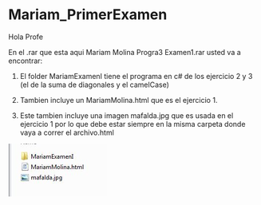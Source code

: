 # Mariam_PrimerExamen
Hola Profe

En el .rar que esta aqui Mariam Molina Progra3 Examen1.rar usted va a encontrar:

1. El folder MariamExamenI  tiene el programa en c# de los ejercicio 2 y 3 (el de la suma de diagonales y el camelCase)

2. Tambien incluye un MariamMolina.html que es el ejercicio 1. 

3. Este tambien incluye una imagen mafalda.jpg que es usada en el ejercicio 1 por lo que debe estar siempre en la misma carpeta
donde vaya a correr el archivo.html 


![](./img.jpg)
